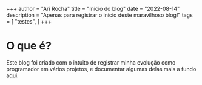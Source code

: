 +++
author = "Ari Rocha"
title = "Inicio do blog"
date = "2022-08-14"
description = "Apenas para registrar o inicio deste maravilhoso blog!"
tags = [
    "testes",
]
+++

# O que é?

Este blog foi criado com o intuito de registrar minha evolução como programador em vários projetos, e documentar algumas delas mais a fundo aqui.
